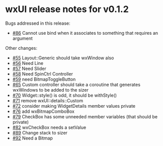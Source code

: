 # wxUI release notes for v0.1.2

Bugs addressed in this release:

* [#86](../../issues/86) Cannot use bind when it associates to something that requires an argument

Other changes:

* [#55](../../issues/55) Layout::Generic should take wxWindow also
* [#56](../../issues/56) Need Line
* [#57](../../issues/56) Need Slider
* [#58](../../issues/58) Need SpinCtrl Controller
* [#59](../../issues/59) need BitmapToggleButton
* [#65](../../issues/65) Custom controller should take a coroutine that generates wxWindows to be added to the sizer
* [#70](../../issues/70) Widget::style() is odd, it should be withStyle()
* [#71](../../issues/71) remove wxUI::details::Custom
* [#72](../../issues/72) consider making WidgetDetails member values private
* [#76](../../issues/76) add wxBitmapComboBox
* [#79](../../issues/79) CheckBox has some unneeded member variables (that should be private)
* [#82](../../issues/82) wxCheckBox needs a setValue
* [#89](../../issues/89) Change stack to sizer
* [#92](../../issues/92) Need a Bitmap


